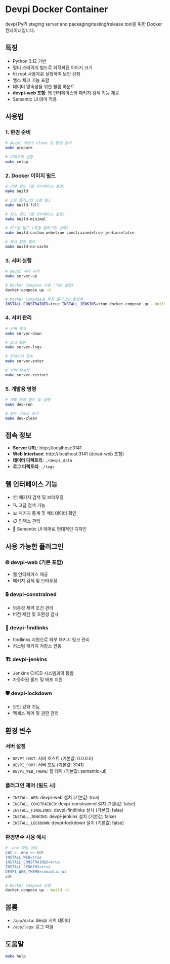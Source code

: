 # Devpi Docker Container

devpi PyPI staging server and packaging/testing/release tool을 위한 Docker 컨테이너입니다.

## 특징

- Python 3.12 기반
- 멀티 스테이지 빌드로 최적화된 이미지 크기
- 비 root 사용자로 실행하여 보안 강화
- 헬스 체크 기능 포함
- 데이터 영속성을 위한 볼륨 마운트
- **devpi-web 포함**: 웹 인터페이스와 패키지 검색 기능 제공
- Semantic UI 테마 적용

## 사용법

### 1. 환경 준비

```bash
# devpi 저장소 clone 및 환경 준비
make prepare

# 디렉토리 설정
make setup
```

### 2. Docker 이미지 빌드

```bash
# 기본 빌드 (웹 인터페이스 포함)
make build

# 모든 플러그인 포함 빌드
make build-full

# 최소 빌드 (웹 인터페이스 없음)
make build-minimal

# 커스텀 빌드 (특정 플러그인 선택)
make build-custom web=true constrained=true jenkins=false

# 캐시 없이 빌드
make build-no-cache
```

### 3. 서버 실행

```bash
# devpi 서버 시작
make server-up

# Docker Compose 사용 (기본 설정)
docker-compose up -d

# Docker Compose로 특정 플러그인 활성화
INSTALL_CONSTRAINED=true INSTALL_JENKINS=true docker-compose up --build -d
```

### 4. 서버 관리

```bash
# 서버 중지
make server-down

# 로그 확인
make server-logs

# 컨테이너 접속
make server-enter

# 서버 재시작
make server-restart
```

### 5. 개발용 명령

```bash
# 개발 환경 빌드 및 실행
make dev-run

# 모든 리소스 정리
make dev-clean
```

## 접속 정보

- **Server URL**: http://localhost:3141
- **Web Interface**: http://localhost:3141 (devpi-web 포함)
- **데이터 디렉토리**: `./devpi_data`
- **로그 디렉토리**: `./logs`

## 웹 인터페이스 기능

- 📦 패키지 검색 및 브라우징
- 🔍 고급 검색 기능
- 📊 패키지 통계 및 메타데이터 확인
- 📋 인덱스 관리
- 🎨 Semantic UI 테마로 현대적인 디자인

## 사용 가능한 플러그인

### 🌐 devpi-web (기본 포함)
- 웹 인터페이스 제공
- 패키지 검색 및 브라우징

### 🔒 devpi-constrained
- 의존성 제약 조건 관리
- 버전 제한 및 호환성 검사

### 🔗 devpi-findlinks
- findlinks 지원으로 외부 패키지 링크 관리
- 커스텀 패키지 저장소 연동

### 🏗️ devpi-jenkins
- Jenkins CI/CD 시스템과의 통합
- 자동화된 빌드 및 배포 지원

### 🛡️ devpi-lockdown
- 보안 강화 기능
- 액세스 제어 및 권한 관리

## 환경 변수

### 서버 설정
- `DEVPI_HOST`: 서버 호스트 (기본값: 0.0.0.0)
- `DEVPI_PORT`: 서버 포트 (기본값: 3141)
- `DEVPI_WEB_THEME`: 웹 테마 (기본값: semantic-ui)

### 플러그인 제어 (빌드 시)
- `INSTALL_WEB`: devpi-web 설치 (기본값: true)
- `INSTALL_CONSTRAINED`: devpi-constrained 설치 (기본값: false)
- `INSTALL_FINDLINKS`: devpi-findlinks 설치 (기본값: false)
- `INSTALL_JENKINS`: devpi-jenkins 설치 (기본값: false)
- `INSTALL_LOCKDOWN`: devpi-lockdown 설치 (기본값: false)

### 환경변수 사용 예시
```bash
# .env 파일 생성
cat > .env << EOF
INSTALL_WEB=true
INSTALL_CONSTRAINED=true
INSTALL_JENKINS=true
DEVPI_WEB_THEME=semantic-ui
EOF

# Docker Compose 실행
docker-compose up --build -d
```

## 볼륨

- `/app/data`: devpi 서버 데이터
- `/app/logs`: 로그 파일

## 도움말

```bash
make help
``` 